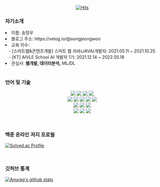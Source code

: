 
<div align=center>

  [![Hits](https://hits.seeyoufarm.com/api/count/incr/badge.svg?url=https%3A%2F%2Fgithub.com%2Fzzsza)](https://hits.seeyoufarm.com) 

</div>

<h3>자기소개</h3>
<li>이름: 송정우</li>
<li>블로그 주소: https://velog.io/@songjeongwoo</li>
<li>교육 이수:</li>
&nbsp;&nbsp;&nbsp;- [스마트웹&콘텐츠개발] 스마트 웹 자바(JAVA)개발자: 2021.05.11 ~ 2021.10.25<br>
&nbsp;&nbsp;&nbsp;- [KT] AIVLE School AI 개발자 1기: 2021.12.14 ~ 2022.05.18
<li>관심사: <b>웹개발, 데이터분석,</b> ML/DL</li>

<br>
<h3>언어 및 기술</h3>
<p align="center">
  <img src="https://img.shields.io/badge/JAVA-007396?style=for-the-badge&logo=java&logoColor=white">
  <img src="https://img.shields.io/badge/Spring-6DB33F?style=for-the-badge&logo=Spring&logoColor=white">
  <img src="https://img.shields.io/badge/apache tomcat-F8DC75?style=for-the-badge&logo=apachetomcat&logoColor=white">
  <img src="https://img.shields.io/badge/oracle-F80000?style=for-the-badge&logo=oracle&logoColor=white"><br>
  <img src="https://img.shields.io/badge/javascript-F7DF1E?style=for-the-badge&logo=javascript&logoColor=black">
  <img src="https://img.shields.io/badge/jquery-0769AD?style=for-the-badge&logo=jquery&logoColor=white">
  <img src="https://img.shields.io/badge/html-E34F26?style=for-the-badge&logo=html5&logoColor=white">
  <img src="https://img.shields.io/badge/css-1572B6?style=for-the-badge&logo=css3&logoColor=white">
  <img src="https://img.shields.io/badge/bootstrap-7952B3?style=for-the-badge&logo=bootstrap&logoColor=white"><br>
  <img src="https://img.shields.io/badge/python-3776AB?style=for-the-badge&logo=python&logoColor=white">
  <img src="https://img.shields.io/badge/Django-092E20?style=for-the-badge&logo=Django&logoColor=white">
  <img src="https://img.shields.io/badge/mysql-4479A1?style=for-the-badge&logo=mysql&logoColor=white"><br>
  <img src="https://img.shields.io/badge/sklearn-F7931E?style=for-the-badge&logo=scikit-learn&logoColor=black">
  <img src="https://img.shields.io/badge/TensorFlow-FF6F00?style=for-the-badge&logo=TensorFlow&logoColor=black">
  <img src="https://img.shields.io/badge/github-181717?style=for-the-badge&logo=github&logoColor=white">
</p>

<br>
<h3>백준 온라인 저지 프로필</h3>

[![Solved.ac Profile](http://mazassumnida.wtf/api/v2/generate_badge?boj=jeongwoo0525)](https://solved.ac/jeongwoo0525/)

<br>
<h3>깃허브 통계</h3>

[![Anurag's github stats](https://github-readme-stats.vercel.app/api?username=songjeongwoo)](https://github.com/anuraghazra/github-readme-stats)

<!--
**songjeongwoo/songjeongwoo** is a ✨ _special_ ✨ repository because its `README.md` (this file) appears on your GitHub profile.

Here are some ideas to get you started:

- 🔭 I’m currently working on ...
- 🌱 I’m currently learning ...
- 👯 I’m looking to collaborate on ...
- 🤔 I’m looking for help with ...
- 💬 Ask me about ...
- 📫 How to reach me: ...
- 😄 Pronouns: ...
- ⚡ Fun fact: ...
-->
